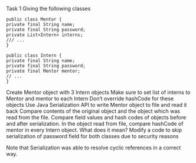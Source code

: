 Task 1
Giving the following classes

```
public class Mentor {
private final String name;
private final String password;
private List<Intern> interns;
/// ...
}
```

```
public class Intern {
private final String name;
private final String password;
private final Mentor mentor;
// ...
}
```

Create Mentor object with 3 Intern objects
Make sure to set list of interns to Mentor and mentor to each Intern
Don’t override hashCode for these objects
Use Java Serialization API to write Mentor object to file and read it back
Compare contents of the original object and the object which was read from the file. Compare field values and hash codes of objects before and after serialization.
In the object read from file, compare hashCode of mentor in every Intern object. What does it mean?
Modify a code to skip serialization of password field for both classes due to security reasons

Note that Serialization was able to resolve cyclic references in a correct way.


